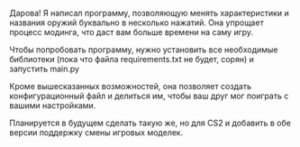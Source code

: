 Дарова! Я написал программу, позволяющую менять характеристики и названия оружий буквально в несколько нажатий. Она упрощает процесс модинга, что даст вам больше времени на саму игру.

Чтобы попробовать программу, нужно установить все необходимые библиотеки (пока что файла requirements.txt не будет, сорян) и запустить main.py

Кроме вышесказанных возможностей, она позволяет создать конфигурационный файл и делиться им, чтобы ваш друг мог поиграть с вашими настройками.

Планируется в будущем сделать такую же, но для CS2 и добавить в обе версии поддержку смены игровых моделек.
